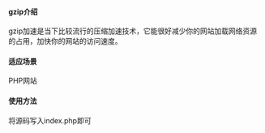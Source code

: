 #### gzip介绍
gzip加速是当下比较流行的压缩加速技术，它能很好减少你的网站加载网络资源的占用，加快你的网站的访问速度。

#### 适应场景
PHP网站

#### 使用方法
将源码写入index.php即可
